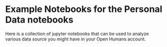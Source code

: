 # Example Notebooks for the Personal Data notebooks

Here is a collection of jupyter notebooks that can be used to analyze various data source you might have in your Open Humans account.

